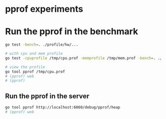 # pprof experiments

# Run the pprof in the benchmark

```sh
go test -bench=. ./profile/hw/...

# with cpu and mem profile
go test -cpuprofile /tmp/cpu.prof -memprofile /tmp/mem.prof -bench=. ./profile/hw/...

# view the profile
go tool pprof /tmp/cpu.prof 
# (pprof) web
# (pprof) 
```

## Run the pprof in the server


```sh
go tool pprof http://localhost:6060/debug/pprof/heap
# (pprof) web

```

